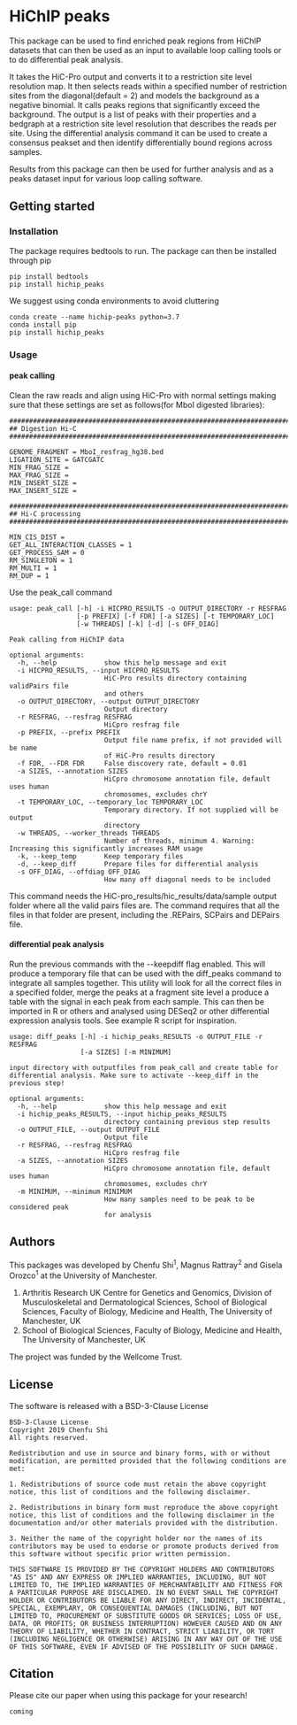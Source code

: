 # HiChIP peaks

This package can be used to find enriched peak regions from HiChIP datasets that can then be used as an input to available loop calling tools or to do differential peak analysis.

It takes the HiC-Pro output and converts it to a restriction site level resolution map. It then selects reads within a specified number of restriction sites from the diagonal(default = 2) and models the background as a negative binomial. It calls peaks regions that significantly exceed the background.
The output is a list of peaks with their properties and a bedgraph at a restriction site level resolution that describes the reads per site.
Using the differential analysis command it can be used to create a consensus peakset and then identify differentially bound regions across samples.

Results from this package can then be used for further analysis and as a peaks dataset input for various loop calling software.

## Getting started

### Installation

The package requires bedtools to run. The package can then be installed through pip

```
pip install bedtools
pip install hichip_peaks
```

We suggest using conda environments to avoid cluttering

```
conda create --name hichip-peaks python=3.7
conda install pip
pip install hichip_peaks
```

### Usage
#### peak calling
Clean the raw reads and align using HiC-Pro with normal settings making sure that these settings are set as follows(for MboI digested libraries):

```
#######################################################################
## Digestion Hi-C
#######################################################################

GENOME_FRAGMENT = MboI_resfrag_hg38.bed
LIGATION_SITE = GATCGATC
MIN_FRAG_SIZE = 
MAX_FRAG_SIZE =
MIN_INSERT_SIZE =
MAX_INSERT_SIZE =

#######################################################################
## Hi-C processing
#######################################################################

MIN_CIS_DIST =
GET_ALL_INTERACTION_CLASSES = 1
GET_PROCESS_SAM = 0
RM_SINGLETON = 1
RM_MULTI = 1
RM_DUP = 1
```
Use the peak_call command

```
usage: peak_call [-h] -i HICPRO_RESULTS -o OUTPUT_DIRECTORY -r RESFRAG
                 [-p PREFIX] [-f FDR] [-a SIZES] [-t TEMPORARY_LOC]
                 [-w THREADS] [-k] [-d] [-s OFF_DIAG]

Peak calling from HiChIP data

optional arguments:
  -h, --help            show this help message and exit
  -i HICPRO_RESULTS, --input HICPRO_RESULTS
                        HiC-Pro results directory containing validPairs file
                        and others
  -o OUTPUT_DIRECTORY, --output OUTPUT_DIRECTORY
                        Output directory
  -r RESFRAG, --resfrag RESFRAG
                        HiCpro resfrag file
  -p PREFIX, --prefix PREFIX
                        Output file name prefix, if not provided will be name
                        of HiC-Pro results directory
  -f FDR, --FDR FDR     False discovery rate, default = 0.01
  -a SIZES, --annotation SIZES
                        HiCpro chromosome annotation file, default uses human
                        chromosomes, excludes chrY
  -t TEMPORARY_LOC, --temporary_loc TEMPORARY_LOC
                        Temporary directory. If not supplied will be output
                        directory
  -w THREADS, --worker_threads THREADS
                        Number of threads, minimum 4. Warning: Increasing this significantly increases RAM usage
  -k, --keep_temp       Keep temporary files
  -d, --keep_diff       Prepare files for differential analysis
  -s OFF_DIAG, --offdiag OFF_DIAG
                        How many off diagonal needs to be included

```

This command needs the HiC-pro_results/hic_results/data/sample output folder where all the valid pairs files are.
The command requires that all the files in that folder are present, including the .REPairs, SCPairs and DEPairs file.




#### differential peak analysis

Run the previous commands with the --keepdiff flag enabled. This will produce a temporary file that can be used with the diff_peaks command to integrate all samples together. This utility will look for all the correct files in a specified folder, merge the peaks at a fragment site level a produce a table with the signal in each peak from each sample. This can then be imported in R or others and analysed using DESeq2 or other differential expression analysis tools. See example R script for inspiration.

```
usage: diff_peaks [-h] -i hichip_peaks_RESULTS -o OUTPUT_FILE -r RESFRAG
                  [-a SIZES] [-m MINIMUM]

input directory with outputfiles from peak_call and create table for
differential analysis. Make sure to activate --keep_diff in the previous step!

optional arguments:
  -h, --help            show this help message and exit
  -i hichip_peaks_RESULTS, --input hichip_peaks_RESULTS
                        directory containing previous step results
  -o OUTPUT_FILE, --output OUTPUT_FILE
                        Output file
  -r RESFRAG, --resfrag RESFRAG
                        HiCpro resfrag file
  -a SIZES, --annotation SIZES
                        HiCpro chromosome annotation file, default uses human
                        chromosomes, excludes chrY
  -m MINIMUM, --minimum MINIMUM
                        How many samples need to be peak to be considered peak
                        for analysis
```





## Authors

This packages was developed by Chenfu Shi<sup>1</sup>, Magnus Rattray<sup>2</sup> and Gisela Orozco<sup>1</sup> at the University of Manchester.
1) Arthritis Research UK Centre for Genetics and Genomics, Division of Musculoskeletal and Dermatological Sciences, School of Biological Sciences, Faculty of Biology, Medicine and Health, The University of Manchester, UK
2) School of Biological Sciences, Faculty of Biology, Medicine and Health, The University of Manchester, UK

The project was funded by the Wellcome Trust.


## License

The software is released with a BSD-3-Clause License

```
BSD-3-Clause License
Copyright 2019 Chenfu Shi
All rights reserved.

Redistribution and use in source and binary forms, with or without modification, are permitted provided that the following conditions are met:

1. Redistributions of source code must retain the above copyright notice, this list of conditions and the following disclaimer.

2. Redistributions in binary form must reproduce the above copyright notice, this list of conditions and the following disclaimer in the documentation and/or other materials provided with the distribution.

3. Neither the name of the copyright holder nor the names of its contributors may be used to endorse or promote products derived from this software without specific prior written permission.

THIS SOFTWARE IS PROVIDED BY THE COPYRIGHT HOLDERS AND CONTRIBUTORS "AS IS" AND ANY EXPRESS OR IMPLIED WARRANTIES, INCLUDING, BUT NOT LIMITED TO, THE IMPLIED WARRANTIES OF MERCHANTABILITY AND FITNESS FOR A PARTICULAR PURPOSE ARE DISCLAIMED. IN NO EVENT SHALL THE COPYRIGHT HOLDER OR CONTRIBUTORS BE LIABLE FOR ANY DIRECT, INDIRECT, INCIDENTAL, SPECIAL, EXEMPLARY, OR CONSEQUENTIAL DAMAGES (INCLUDING, BUT NOT LIMITED TO, PROCUREMENT OF SUBSTITUTE GOODS OR SERVICES; LOSS OF USE, DATA, OR PROFITS; OR BUSINESS INTERRUPTION) HOWEVER CAUSED AND ON ANY THEORY OF LIABILITY, WHETHER IN CONTRACT, STRICT LIABILITY, OR TORT (INCLUDING NEGLIGENCE OR OTHERWISE) ARISING IN ANY WAY OUT OF THE USE OF THIS SOFTWARE, EVEN IF ADVISED OF THE POSSIBILITY OF SUCH DAMAGE.
```

## Citation

Please cite our paper when using this package for your research!
```
coming
```
